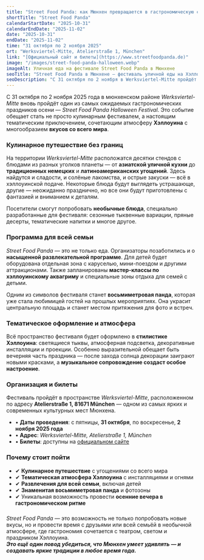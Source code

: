 ```yaml
---
title: "Street Food Panda: как Мюнхен превращается в гастрономическую столицу Хэллоуина"
shortTitle: "Street Food Panda"
calendarStartDate: "2025-10-31"
calendarEndDate: "2025-11-02"
date: "2025-10-31"
endDate: "2025-11-02"
time: "31 октября по 2 ноября 2025"
ort: "Werksviertel-Mitte, Atelierstraße 1, München"
link: "[Официальный сайт и билеты](https://www.streetfoodpanda.de)"
image: "/images/street-food-panda-halloween.webp"
imageAlt: Уличная еда на фестивале Street Food Panda в Мюнхене
seoTitle: "Street Food Panda в Мюнхене — фестиваль уличной еды на Хэллоуин 2025"
seoDescription: "С 31 октября по 2 ноября в Werksviertel-Mitte пройдёт Street Food Panda Halloween Festival — с десятками стендов, хэллоуинской атмосферой и пандой в 8 метров."
---
```


С 31 октября по 2 ноября 2025 года в мюнхенском районе *Werksviertel-Mitte* вновь пройдёт один из самых ожидаемых гастрономических праздников осени — *Street Food Panda Halloween Festival*. Это событие обещает стать не просто кулинарным фестивалем, а настоящим тематическим приключением, сочетающим атмосферу **Хэллоуина** с многообразием **вкусов со всего мира**.

### Кулинарное путешествие без границ

На территории *Werksviertel-Mitte* расположатся десятки стендов с блюдами из разных уголков планеты — от **азиатской уличной кухни** до **традиционных немецких** и **латиноамериканских угощений**. Здесь найдутся и сладости, и солёные лакомства, и острые закуски — всё в хэллоуинской подаче. Некоторые блюда будут выглядеть устрашающе, другие — неожиданно празднично, но все они будут приготовлены с фантазией и вниманием к деталям.

Посетители смогут попробовать **необычные блюда**, специально разработанные для фестиваля: сезонные тыквенные вариации, пряные десерты, тематические напитки и многое другое.

### Программа для всей семьи

*Street Food Panda* — это не только еда. Организаторы позаботились и о **насыщенной развлекательной программе**. Для детей будет оборудована отдельная зона с каруселью, мини-поездом и другими аттракционами. Также запланированы **мастер-классы по хэллоуинскому аквагриму** и специальные зоны отдыха для семей с детьми.

Одним из символов фестиваля станет **восьмиметровая панда**, которая уже стала любимицей гостей на прошлых мероприятиях. Она украсит центральную площадь и станет местом притяжения для фото и встреч.

### Тематическое оформление и атмосфера

Всё пространство фестиваля будет оформлено в **стилистике Хэллоуина**: светящиеся тыквы, атмосферная подсветка, декоративные инсталляции и проекции. Особенно выразительной обещает быть вечерняя часть праздника — после захода солнца декорации заиграют новыми красками, а **музыкальное сопровождение создаст особое настроение**.

### Организация и билеты

Фестиваль пройдёт в пространстве *Werksviertel-Mitte*, расположенном по адресу **Atelierstraße 1, 81671 München** — одном из самых ярких и современных культурных мест Мюнхена.

- • **Даты проведения**: с пятницы, **31 октября**, по воскресенье, **2 ноября 2025 года**  
- • **Адрес**: *Werksviertel-Mitte, Atelierstraße 1, München*  
- • **Билеты**: доступны на [официальном сайте](https://www.streetfoodpanda.de)

### Почему стоит пойти

- ✔ **Кулинарное путешествие** с угощениями со всего мира  
- ✔ **Тематическая атмосфера Хэллоуина** с инсталляциями и огнями  
- ✔ **Развлечения для всей семьи**, включая детей  
- ✔ **Знаменитая восьмиметровая панда** и фотозоны  
- ✔ Уникальная возможность провести **осенние вечера в гастрономическом ритме**

###

*Street Food Panda* — это возможность не только попробовать новые вкусы, но и провести время с друзьями или всей семьёй в необычной атмосфере, где гастрономия сочетается с театром, светом и праздником Хэллоуина.  
_**Это ещё один повод убедиться, что Мюнхен умеет удивлять — и создавать яркие традиции в любое время года.**_
